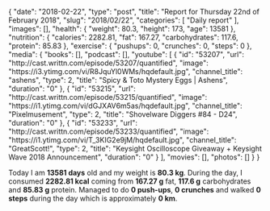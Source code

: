 {
    "date": "2018-02-22",
    "type": "post",
    "title": "Report for Thursday 22nd of February 2018",
    "slug": "2018\/02\/22",
    "categories": [
        "Daily report"
    ],
    "images": [],
    "health": {
        "weight": 80.3,
        "height": 173,
        "age": 13581
    },
    "nutrition": {
        "calories": 2282.81,
        "fat": 167.27,
        "carbohydrates": 117.6,
        "protein": 85.83
    },
    "exercise": {
        "pushups": 0,
        "crunches": 0,
        "steps": 0
    },
    "media": {
        "books": [],
        "podcast": [],
        "youtube": [
            {
                "id": "53207",
                "url": "http:\/\/cast.writtn.com\/episode\/53207\/quantified",
                "image": "https:\/\/i3.ytimg.com\/vi\/R8JquYl0WMs\/hqdefault.jpg",
                "channel_title": "ashens",
                "type": 2,
                "title": "Spicy & Toto Mystery Eggs | Ashens",
                "duration": "0"
            },
            {
                "id": "53215",
                "url": "http:\/\/cast.writtn.com\/episode\/53215\/quantified",
                "image": "https:\/\/i1.ytimg.com\/vi\/dGJXAV6m5as\/hqdefault.jpg",
                "channel_title": "Pixelmusement",
                "type": 2,
                "title": "Shovelware Diggers #84 - D24",
                "duration": "0"
            },
            {
                "id": "53233",
                "url": "http:\/\/cast.writtn.com\/episode\/53233\/quantified",
                "image": "https:\/\/i1.ytimg.com\/vi\/T_3KIG2e9jM\/hqdefault.jpg",
                "channel_title": "GreatScott!",
                "type": 2,
                "title": "Keysight Oscilloscope Giveaway + Keysight Wave 2018 Announcement",
                "duration": "0"
            }
        ],
        "movies": [],
        "photos": []
    }
}

Today I am <strong>13581 days</strong> old and my weight is <strong>80.3 kg</strong>. During the day, I consumed <strong>2282.81 kcal</strong> coming from <strong>167.27 g</strong> fat, <strong>117.6 g</strong> carbohydrates and <strong>85.83 g</strong> protein. Managed to do <strong>0 push-ups</strong>, <strong>0 crunches</strong> and walked <strong>0 steps</strong> during the day which is approximately <strong>0 km</strong>.